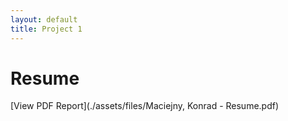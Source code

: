 ```yaml
---
layout: default
title: Project 1
---
```


# Resume

[View PDF Report](./assets/files/Maciejny, Konrad - Resume.pdf)  
